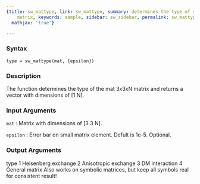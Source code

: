 ```yaml
---
{title: sw_mattype, link: sw_mattype, summary: determines the type of square input
    matrix, keywords: sample, sidebar: sw_sidebar, permalink: sw_mattype.html, folder: swfiles,
  mathjax: 'true'}

---
```


### Syntax

`type = sw_mattype(mat, {epsilon})`

### Description

The function determines the type of the mat 3x3xN matrix and returns a
vector with dimensions of [1 N].
 

### Input Arguments

`mat`
: Matrix with dimensions of [3 3 N].

`epsilon`
: Error bar on small matrix element. Defult is 1e-5.
  Optional.

### Output Arguments

type      1   Heisenberg exchange
          2   Anisotropic exchange
          3   DM interaction
          4   General matrix
Also works on symbolic matrices, but keep all symbols real for consistent
result!

